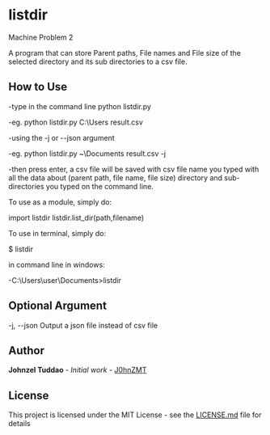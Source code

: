 # listdir
Machine Problem 2

A program that can store Parent paths, File names and File size of the selected directory and its sub directories to a csv file.

## How to Use
-type in the command line python listdir.py <directory path> <csv file name>

-eg. python listdir.py C:\Users result.csv

-using the -j or --json argument

-eg. python listdir.py ~\Documents result.csv -j

-then press enter, a csv file will be saved with csv file name you typed with all the data about (parent path, file name, file size) directory and sub-directories you typed on the command line.

To use as a module, simply do:

import listdir
listdir.list_dir(path,filename)

To use in terminal, simply do:

$ listdir <path> <file name>

in command line in windows:

-C:\Users\user\Documents\>listdir <path> <file name>

## Optional Argument

-j, --json     Output a json file instead of csv file

## Author
**Johnzel Tuddao** - *Initial work* - [J0hnZMT](https://github.com/J0hnZMT)

## License
This project is licensed under the MIT License - see the [LICENSE.md](LICENSE.md) file for details

